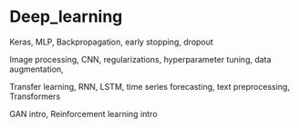 # Deep_learning

Keras, MLP, Backpropagation, early stopping, dropout

Image processing, CNN, regularizations, hyperparameter tuning, data augmentation,

Transfer learning, RNN, LSTM, time series forecasting, text preprocessing, Transformers

GAN intro, Reinforcement learning intro
